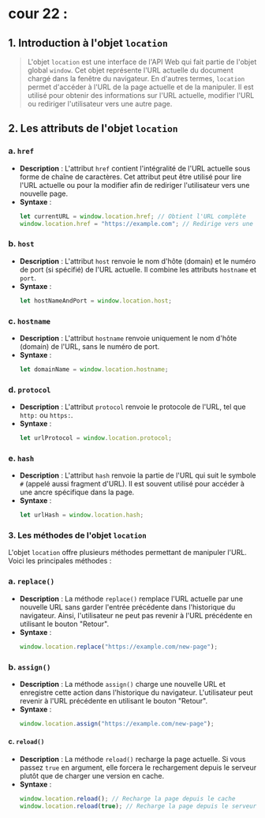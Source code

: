 # cour 22 :

## 1. Introduction à l'objet `location`

> L'objet `location` est une interface de l'API Web qui fait partie de l'objet global `window`. Cet objet représente l'URL actuelle du document chargé dans la fenêtre du navigateur. En d'autres termes, `location` permet d'accéder à l'URL de la page actuelle et de la manipuler. Il est utilisé pour obtenir des informations sur l'URL actuelle, modifier l'URL ou rediriger l'utilisateur vers une autre page.

## 2. Les attributs de l'objet `location`

### a. `href`

-   **Description** : L'attribut `href` contient l'intégralité de l'URL actuelle sous forme de chaîne de caractères. Cet attribut peut être utilisé pour lire l'URL actuelle ou pour la modifier afin de rediriger l'utilisateur vers une nouvelle page.
-   **Syntaxe** :
    ```javascript
    let currentURL = window.location.href; // Obtient l'URL complète
    window.location.href = "https://example.com"; // Redirige vers une nouvelle URL
    ```

### b. `host`

-   **Description** : L'attribut `host` renvoie le nom d'hôte (domain) et le numéro de port (si spécifié) de l'URL actuelle. Il combine les attributs `hostname` et `port`.
-   **Syntaxe** :
    ```javascript
    let hostNameAndPort = window.location.host;
    ```

### c. `hostname`

-   **Description** : L'attribut `hostname` renvoie uniquement le nom d'hôte (domain) de l'URL, sans le numéro de port.
-   **Syntaxe** :
    ```javascript
    let domainName = window.location.hostname;
    ```

### d. `protocol`

-   **Description** : L'attribut `protocol` renvoie le protocole de l'URL, tel que `http:` ou `https:`.
-   **Syntaxe** :
    ```javascript
    let urlProtocol = window.location.protocol;
    ```

### e. `hash`

-   **Description** : L'attribut `hash` renvoie la partie de l'URL qui suit le symbole `#` (appelé aussi fragment d'URL). Il est souvent utilisé pour accéder à une ancre spécifique dans la page.
-   **Syntaxe** :
    ```javascript
    let urlHash = window.location.hash;
    ```

### 3. Les méthodes de l'objet `location`

L'objet `location` offre plusieurs méthodes permettant de manipuler l'URL. Voici les principales méthodes :

### a. `replace()`

-   **Description** : La méthode `replace()` remplace l'URL actuelle par une nouvelle URL sans garder l'entrée précédente dans l'historique du navigateur. Ainsi, l'utilisateur ne peut pas revenir à l'URL précédente en utilisant le bouton "Retour".
-   **Syntaxe** :
    ```javascript
    window.location.replace("https://example.com/new-page");
    ```

### b. `assign()`

-   **Description** : La méthode `assign()` charge une nouvelle URL et enregistre cette action dans l'historique du navigateur. L'utilisateur peut revenir à l'URL précédente en utilisant le bouton "Retour".
-   **Syntaxe** :
    ```javascript
    window.location.assign("https://example.com/new-page");
    ```

#### c. `reload()`

-   **Description** : La méthode `reload()` recharge la page actuelle. Si vous passez `true` en argument, elle forcera le rechargement depuis le serveur plutôt que de charger une version en cache.
-   **Syntaxe** :
    ```javascript
    window.location.reload(); // Recharge la page depuis le cache
    window.location.reload(true); // Recharge la page depuis le serveur
    ```
